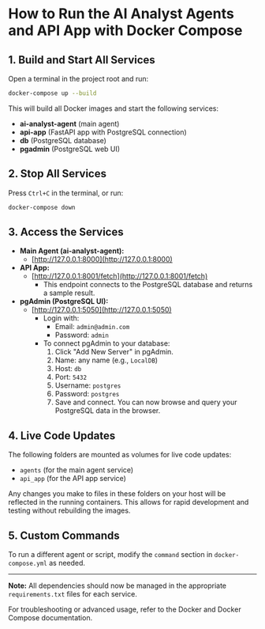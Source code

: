 # How to Run the AI Analyst Agents and API App with Docker Compose

## 1. Build and Start All Services

Open a terminal in the project root and run:

```sh
docker-compose up --build
```

This will build all Docker images and start the following services:

- **ai-analyst-agent** (main agent)
- **api-app** (FastAPI app with PostgreSQL connection)
- **db** (PostgreSQL database)
- **pgadmin** (PostgreSQL web UI)

## 2. Stop All Services

Press `Ctrl+C` in the terminal, or run:

```sh
docker-compose down
```

## 3. Access the Services

- **Main Agent (ai-analyst-agent):**
  - [http://127.0.0.1:8000](http://127.0.0.1:8000)
- **API App:**
  - [http://127.0.0.1:8001/fetch](http://127.0.0.1:8001/fetch)
    - This endpoint connects to the PostgreSQL database and returns a sample result.
- **pgAdmin (PostgreSQL UI):**
  - [http://127.0.0.1:5050](http://127.0.0.1:5050)
    - Login with:
      - Email: `admin@admin.com`
      - Password: `admin`
    - To connect pgAdmin to your database:
      1. Click "Add New Server" in pgAdmin.
      2. Name: any name (e.g., `LocalDB`)
      3. Host: `db`
      4. Port: `5432`
      5. Username: `postgres`
      6. Password: `postgres`
      7. Save and connect. You can now browse and query your PostgreSQL data in the browser.

## 4. Live Code Updates

The following folders are mounted as volumes for live code updates:

- `agents` (for the main agent service)
- `api_app` (for the API app service)

Any changes you make to files in these folders on your host will be reflected in the running containers. This allows for rapid development and testing without rebuilding the images.

## 5. Custom Commands

To run a different agent or script, modify the `command` section in `docker-compose.yml` as needed.

---

**Note:** All dependencies should now be managed in the appropriate `requirements.txt` files for each service.

For troubleshooting or advanced usage, refer to the Docker and Docker Compose documentation.
